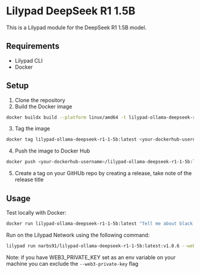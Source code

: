 # Lilypad DeepSeek R1 1.5B

This is a Lilypad module for the DeepSeek R1 1.5B model.

## Requirements

- Lilypad CLI
- Docker

## Setup

1. Clone the repository
2. Build the Docker image

```bash
docker buildx build --platform linux/amd64 -t lilypad-ollama-deepseek-r1-1-5b:latest .
```

3. Tag the image
```bash
docker tag lilypad-ollama-deepseek-r1-1-5b:latest <your-dockerhub-username>/lilypad-ollama-deepseek-r1-1-5b:latest
```

4. Push the image to Docker Hub
```bash
docker push <your-dockerhub-username>/lilypad-ollama-deepseek-r1-1-5b:latest
```

5. Create a tag on your GitHUb repo by creating a release, take note of the release title

## Usage

Test locally with Docker:

```bash
docker run lilypad-ollama-deepseek-r1-1-5b:latest "Tell me about black holes" 
```
Run on the Lilypad Network using the following command:

```bash
lilypad run narbs91/lilypad-ollama-deepseek-r1-1-5b:latest:v1.0.6 --web3-private-key <your-private-key> --Prompt "What is bitcoin?"
```
Note: if you have WEB3_PRIVATE_KEY set as an env variable on your machine you can exclude the `--web3-private-key` flag
